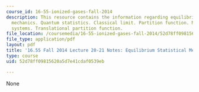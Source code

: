 ```yaml
---
course_id: 16-55-ionized-gases-fall-2014
description: This resource contains the information regarding equilibrium statistical
  mechanics. Quantum statistics. Classical limit. Partition function. Multi-component
  systems. Translational partition function.
file_location: /coursemedia/16-55-ionized-gases-fall-2014/52d78ff09815620a5d7e41cdaf0539eb_MIT16_55F14_Lecture20-21.pdf
file_type: application/pdf
layout: pdf
title: '16.55 Fall 2014 Lecture 20-21 Notes: Equilibrium Statistical Mechanics'
type: course
uid: 52d78ff09815620a5d7e41cdaf0539eb

---
```

None